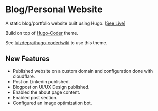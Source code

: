 # Blog/Personal Website

A static blog/portfolio website built using Hugo. [[See Live](https://alenabraham.me)]

Build on top of [Hugo-Coder](https://github.com/luizdepra/hugo-coder) theme.

See [luizdepra/hugo-coder/wiki](https://github.com/luizdepra/hugo-coder/wiki) to use this theme.

## New Features

- Published website on a custom domain and configuration done with cloudflare.
- Post on Linkedin published.
- Blogpost on UI/UX Design published.
- Enabled the about page content.
- Enabled post section.
- Configured an image optimization bot.
